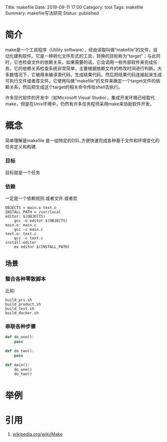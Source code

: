 Title: makefile
Date: 2019-09-11 17:00
Category: tool
Tags: makefile
Summary: makefile写法研究
Status: published

# 简介

make是一个工具程序（Utility software），经由读取叫做“makefile”的文件，自动化建构软件。它是一种转化文件形式的工具，转换的目标称为“target”；与此同时，它也检查文件的依赖关系，如果需要的话，它会调用一些外部软件来完成任务。它的依赖关系检查系统非常简单，主要根据依赖文件的修改时间进行判断。大多数情况下，它被用来编译源代码，生成结果代码，然后把结果代码连接起来生成可执行文件或者库文件。它使用叫做“makefile”的文件来确定一个target文件的依赖关系，然后把生成这个target的相关命令传给shell去执行。

许多现代软件的开发中（如Microsoft Visual Studio），集成开发环境已经取代make，但是在Unix环境中，仍然有许多任务程师采用make来协助软件开发。


# 概念

简单理解是makefile 是一组特定的DSL,方便快速完成各种基于文件和环境变化的任务定义和构建.

### 目标

目标就是一个任务

### 依赖

一定是一个依赖规则.或者文件.或者宏

```
OBJECTS = main.o text.o
INSTALL_PATH = /usr/local
editor: $(OBJECTS)
	gcc -o editor $(OBJECTS)
main.o: main.c
	gcc -c main.c
text.o: text.c
	gcc -c text.c
install:editor
	mv editor $(INSTALL_PATH)
```



## 场景

### 整合各种零散脚本

比如:

```
build_pri.sh
build_product.sh
build_test.sh
build_docker.sh
```

### 串联各种步骤

```python
def do_one():
    pass
    
def do_two():
    pass
    
def main():
    do_one()
    do_two()

```

# 举例

# 引用


1. [wikipedia.org/wiki/Make](https://zh.wikipedia.org/wiki/Make)


